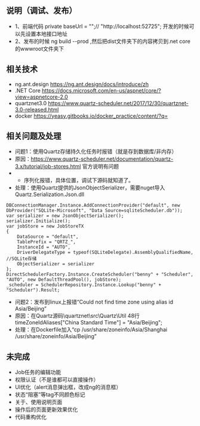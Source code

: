 ## 说明（调试、发布）
- 1、前端代码  private baseUrl = "";// "http://localhost:52725";   开发的时候可以先设置本地接口地址
- 2、发布的时候 ng build --prod ,然后把dist文件夹下的内容拷贝到.net core的wwwroot文件夹下

## 相关技术
- ng.ant.design https://ng.ant.design/docs/introduce/zh
- .NET Core https://docs.microsoft.com/en-us/aspnet/core/?view=aspnetcore-2.0
- quartznet3.0 https://www.quartz-scheduler.net/2017/12/30/quartznet-3.0-released.html
- docker https://yeasy.gitbooks.io/docker_practice/content/?q=

## 相关问题及处理
- 问题1：使用Quartz存储持久化任务时报错（就是存到数据库/非内存）
- 原因：https://www.quartz-scheduler.net/documentation/quartz-3.x/tutorial/job-stores.html 官方说明有问题
- - 序列化报错，具体位置，调试下源码就知道了。
- 处理：使用Quartz提供的JsonObjectSerializer，需要nuget导入Quartz.Serialization.Json.dll
```
DBConnectionManager.Instance.AddConnectionProvider("default", new DbProvider("SQLite-Microsoft", "Data Source=sqliteScheduler.db"));
var serializer = new JsonObjectSerializer();
serializer.Initialize();
var jobStore = new JobStoreTX
{
    DataSource = "default",
    TablePrefix = "QRTZ_",
    InstanceId = "AUTO",    
    DriverDelegateType = typeof(SQLiteDelegate).AssemblyQualifiedName,  //SQLite存储
    ObjectSerializer = serializer
};
DirectSchedulerFactory.Instance.CreateScheduler("benny" + "Scheduler", "AUTO", new DefaultThreadPool(), jobStore);
_scheduler = SchedulerRepository.Instance.Lookup("benny" + "Scheduler").Result;
```

- 问题2：发布到linux上报错“Could not find time zone using alias id Asia/Beijing”
- 原因：在Quartz源码\quartznet\src\Quartz\Util 48行 timeZoneIdAliases["China Standard Time"] = "Asia/Beijing";
- 处理：在Dockerfile加入“cp /usr/share/zoneinfo/Asia/Shanghai /usr/share/zoneinfo/Asia/Beijing”


## 未完成
- Job任务的编辑功能
- 权限认证（不是谁都可以直接操作）
- UI优化（alert消息弹出框，改成ng的消息框）
- 状态“阻塞”等tag不同颜色标记
- 关于、使用说明页面
- 操作后的页面更新效果优化
- 代码重构优化
